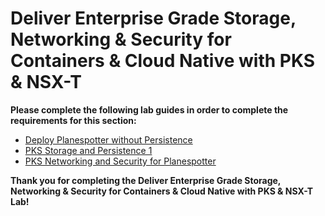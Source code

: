 # Deliver Enterprise Grade Storage, Networking & Security for Containers & Cloud Native with PKS & NSX-T

**Please complete the following lab guides in order to complete the requirements for this section:**

- [Deploy Planespotter without Persistence](https://github.com/CNA-Tech/PKS-Ninja/tree/master/LabGuides/DeployPlanespotter-DP6539)
- [PKS Storage and Persistence 1](https://github.com/CNA-Tech/PKS-Ninja/tree/master/LabGuides/PksStorageAndPersist-SP7357)
- [PKS Networking and Security for Planespotter](https://github.com/CNA-Tech/PKS-Ninja/tree/master/LabGuides/PksNetSecPlanespoter-NS2513)

**Thank you for completing the Deliver Enterprise Grade Storage, Networking & Security for Containers & Cloud Native with PKS & NSX-T Lab!**
